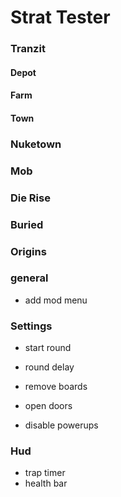 # Strat Tester

### Tranzit

#### Depot

#### Farm

#### Town

### Nuketown

### Mob

### Die Rise

### Buried

### Origins

### general

- add mod menu

### Settings

- start round
- round delay

- remove boards
- open doors
- disable powerups

### Hud

- trap timer
- health bar